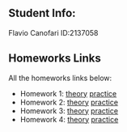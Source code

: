 ## Student Info:
Flavio Canofari ID:2137058

## Homeworks Links
All the homeworks links below:

- Homework 1: [theory](hw1/hw1_theory.html) [practice](hw1/hw1_practice.html)
- Homework 2: [theory](hw2/hw2_theory.html) [practice](hw2/hw2_practice.html)
- Homework 3: [theory](hw3/hw3_theory.html) [practice](hw3/hw3_practice.html)
- Homework 4: [theory](hw4/hw4_theory.html) [practice](hw4/hw4_practice.html)